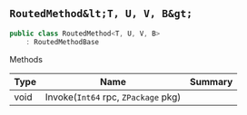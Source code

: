 ## `RoutedMethod&lt;T, U, V, B&gt;`

```csharp
public class RoutedMethod<T, U, V, B>
    : RoutedMethodBase

```

Methods

| Type | Name | Summary | 
| --- | --- | --- | 
| void | Invoke(`Int64` rpc, `ZPackage` pkg) |  | 


